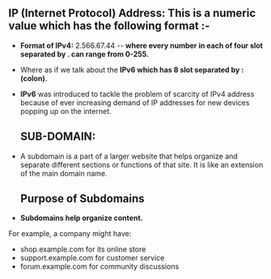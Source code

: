 

## IP (Internet Protocol) Address: This is a numeric value which has the following format :-

- **Format of IPv4:** 2.566.67.44 -- **where every number in each of four slot separated by . can range from 0-255.**

- Where as if we talk about the **IPv6 which has 8 slot separated by : (colon).**

- **IPv6** was introduced to tackle the problem of scarcity of IPv4 address because of ever increasing demand of IP addresses for new devices popping up on the internet.


  ## **SUB-DOMAIN:** 
- A subdomain is a part of a larger website that helps organize and separate different sections or functions of that site. It is like an extension of the main domain name.

  ## Purpose of Subdomains

- **Subdomains help organize content.**
  
 For example, a company might have:
 - shop.example.com for its online store
-  support.example.com for customer service
- forum.example.com for community discussions
